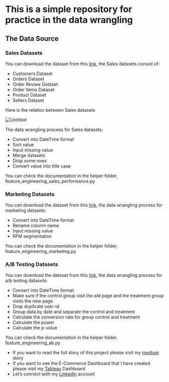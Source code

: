 # This is a simple repository for practice in the data wrangling

## The Data Source

### Sales Datasets

You can download the dataset from this [link](https://docs.google.com/document/d/1v33dd7tNS6pYoUXp32GO1YyW1LpxuvDMuFJmKOYJdsY/edit), the Sales datasets consist of:

- Customers Dataset
- Orders Dataset
- Order Review Dataset
- Order Items Dataset
- Product Dataset
- Sellers Dataset

Here is the relation between Sales datasets

![Untitled](Easy%20Report%2052852b68a86a447aaa2a39f27d35c205/Untitled.png)

The data wrangling process for Sales datasets:

- Convert into DateTime format
- Sort value
- Input missing value
- Merge datasets
- Drop some rows
- Convert value into title case

You can check the documentation in the helper folder, feature_engineering_sales_performance.py

### Marketing Datasets

You can download the dataset from this [link](https://docs.google.com/document/d/1OCgfp8fGf9QSAEVtb8qNWspVGORqNWhx-uEy3KoD4Yc/edit), the data wrangling process for marketing datasets:

- Convert into DateTime format
- Rename column name
- Input missing value
- RFM segmentation

You can check the documentation in the helper folder, feature_engineering_marketing.py

### A/B Testing Datasets

You can download the dataset from this [link](https://docs.google.com/document/d/1V7O6xiJ0wH5h3ddBK4Ji0vcD_6DNuXuKWb-yxRw28Ww/edit), the data wrangling process for a/b testing datasets:

- Convert into DateTime format
- Make sure if the control group visit the old page and the treatment group visits the new page
- Drop duplicate user-id
- Group data by date and separate the control and treatment
- Calculate the conversion rate for group control and treatment
- Calculate the power
- Calculate the p-value

You can check the documentation in the helper folder, feature_engineering_ab.py

- If you want to read the full story of this project please visit my [medium](https://medium.com/@rickisubagya/e-commerce-dashboard-37202f02e940) story
- If you want to see the E-Commerce Dashboard that I have created please visit my [Tableau](https://public.tableau.com/app/profile/ricki.subagya/viz/IhKamesdashboard/C-Level) Dashboard
- Let’s connect with my [LinkedIn](https://www.linkedin.com/in/rickisubagya/) account
